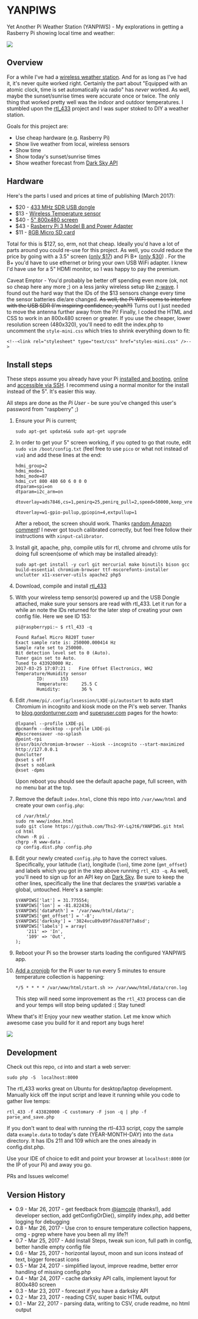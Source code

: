 # YANPIWS
Yet Another Pi Weather Station (YANPIWS) - My explorations in getting a Rasberry Pi 
showing local time and weather:

![](./YANPIWS.gif)

## Overview

For a while I've had a [wireless weather station](http://amzn.to/2nAxo3L).  And for as long as I've 
had it, it's never quite worked right.  Certainly the part about 
"Equipped with an atomic clock, time is set automatically via radio" has *never* worked.  As 
well, maybe the sunset/sunrise times were accurate once or twice.  The only thing 
that worked pretty well was the indoor and outdoor temperatures.  I stumbled upon the
[rtl_433](https://github.com/merbanan/rtl_433) project and I was super stoked
to DIY a weather station.  

Goals for this project are:

* Use cheap hardware (e.g. Rasberry Pi)
* Show live weather from local, wireless sensors
* Show time
* Show today's sunset/sunrise times
* Show weather forecast from [Dark Sky API](https://darksky.net/dev/)

## Hardware

Here's the parts I used and prices at time of publishing (March 2017):

* $20 - [433 MHz SDR USB dongle](http://amzn.to/2nc5MhX)
* $13 - [Wireless Temperature sensor](http://amzn.to/2lVdhJ6)
* $40 - [5" 800x480 screen](http://amzn.to/2mRjWYT)
* $43 - [Rasberry Pi 3 Model B and Power Adapter](http://amzn.to/2nklto3)
* $11 - [8GB Micro SD card](http://amzn.to/2nRE9Pt)

Total for this is $127, so, erm, not that cheap.  Ideally you'd have a lot of 
parts around you could re-use for this project. As well, you could reduce the price by going with a 
3.5" screen ([only $17](http://amzn.to/2mCIxlg)) and Pi B+ ([only $30](http://amzn.to/2n5nioJ))
. For the B+ you'd have to use ethernet or bring your own USB WiFi 
adapter.  I knew I'd have use for a 5" HDMI monitor, so I was happy to pay the premium.

Caveat Emptor - You'd probably be better off spending even more (ok, not so cheap here any more ;)
on a less janky wireless setup like [z-wave](http://amzn.to/2n3RFLn). I found out the hard way that
the IDs of the $13 sensors change every time the sensor batteries die/are changed. ~~As well, the Pi WiFi 
seems to interfere with the USB SDR (I'm inspiring confidence, yeah?!)~~ Turns out I just needed to move
the antenna further away from the Pi! Finally, I coded the HTML
and CSS to work in an 800x480 screen or greater. If you use the cheaper, 
lower resolution screen (480x320), 
 you'll need to edit the index.php to uncomment the ``style-mini.css`` which tries to shrink
 everything down to fit:
```
<!--<link rel="stylesheet" type="text/css" href="styles-mini.css" />-->
```

## Install steps

These steps assume you already have your Pi 
[installed and booting](https://www.raspberrypi.org/documentation/installation/installing-images/README.md),
 [online](https://www.raspberrypi.org/documentation/configuration/wireless/README.md) 
 and [accessible via SSH](https://www.raspberrypi.org/documentation/remote-access/ssh/README.md). 
 I recommend using a normal monitor for the install instead of the 5". It's easier this way. 
 
All steps are done as the *Pi User* - be sure you've changed this user's password
from "raspberry" ;)

1. Ensure your Pi is current;
    ```
    sudo apt-get update&& sudo apt-get upgrade
    ```
1. In order to get your 5" screen working, if you opted to go that route, edit ``sudo vim /boot/config.txt`` 
(feel free to use ``pico`` or what not instead of ``vim``) and add these lines at the end:
   ```
   hdmi_group=2
   hdmi_mode=1
   hdmi_mode=87
   hdmi_cvt 800 480 60 6 0 0 0
   dtparam=spi=on
   dtparam=i2c_arm=on
   
   dtoverlay=ads7846,cs=1,penirq=25,penirq_pull=2,speed=50000,keep_vref_on=0,swapxy=0,pmax=255,xohms=150,xmin=200,xmax=3900,ymin=200,ymax=3900
   
   dtoverlay=w1-gpio-pullup,gpiopin=4,extpullup=1
   ```
   After a reboot, the screen should work. 
   Thanks [random Amazon comment](https://www.amazon.com/gp/customer-reviews/R3QVPHGJAQIYGW/ref=cm_cr_dp_d_rvw_ttl?ie=UTF8&ASIN=B013JECYF2)!
   I never got touch calibrated correctly, but feel free follow their instructions with ``xinput-calibrator``.
1. Install git, apache, php, compile utils for rtl, chrome and chrome utils for doing 
full screen(some of which may be installed already):

   ```
   sudo apt-get install -y curl git mercurial make binutils bison gcc build-essential chromium-browser ttf-mscorefonts-installer unclutter x11-xserver-utils apache2 php5
   ```
1. Download, compile and install [rtl_433](https://github.com/merbanan/rtl_433)
1. With your wireless temp sensor(s) powered up and the USB Dongle attached, make sure your 
sensors are read with rtl_433. Let it run for a while an note the IDs returned for the later step
of creating your own config file.  Here we see ID 153:
   ```
   pi@raspberrypi:~ $ rtl_433 -q
   
   Found Rafael Micro R820T tuner
   Exact sample rate is: 250000.000414 Hz
   Sample rate set to 250000.
   Bit detection level set to 0 (Auto).
   Tuner gain set to Auto.
   Tuned to 433920000 Hz.
   2017-03-25 17:07:21 :   Fine Offset Electronics, WH2 Temperature/Humidity sensor
           ID:      153
           Temperature:     25.5 C
           Humidity:        36 %
   ```
1. Edit ``/home/pi/.config/lxsession/LXDE-pi/autostart`` to auto start Chromium in incognito and kiosk mode
on the Pi's web server.  Thanks
to [blog.gordonturner.com](https://blog.gordonturner.com/2016/12/29/raspberry-pi-full-screen-browser-raspbian-november-2016/)
and [superuser.com](https://superuser.com/questions/461035/disable-google-chrome-session-restore-functionality#618972)
 pages for the howto:
    ```
    @lxpanel --profile LXDE-pi
    @pcmanfm --desktop --profile LXDE-pi
    #@xscreensaver -no-splash
    @point-rpi
    @/usr/bin/chromium-browser --kiosk --incognito --start-maximized http://127.0.0.1
    @unclutter
    @xset s off
    @xset s noblank
    @xset -dpms
     ```
     Upon reboot you should see the default apache page, full screen, with no menu bar at the top.
1. Remove the default ``index.html``, clone this repo into ``/var/www/html`` and create your own 
``config.php``:
   ```
   cd /var/html/
   sudo rm www/index.html
   sudo git clone https://github.com/Ths2-9Y-LqJt6/YANPIWS.git html
   cd html
   chown -R pi .
   chgrp -R www-data .
   cp config.dist.php config.php
   ```
1. Edit your newly created ``config.php`` to have the correct values. 
Specifically, your latitude (``lat``),
longitude (``lon``), time zone (``gmt_offset``) and labels which you 
got in the step above running ``rtl_433 -q``. As well, you'll need to sign up for an API key
on [Dark Sky](https://darksky.net/dev/register). Be sure to keep the other lines, specifically
the line that declares the ``$YANPIWS`` variable a global, untouched.  Here's a sample:
    ```
    $YANPIWS['lat'] = 31.775554;
    $YANPIWS['lon'] = -81.822436;
    $YANPIWS['dataPath'] = '/var/www/html/data/';
    $YANPIWS['gmt_offset'] = '-8';
    $YANPIWS['darksky'] = '3824vcu89v89f7das878f7a8sd';
    $YANPIWS['labels'] = array(
        '211' => 'In',
        '109' => 'Out',
    );
    ```
1. Reboot your Pi so the browser starts loading the configured YANPIWS app.
1. [Add a cronjob](https://www.raspberrypi.org/documentation/linux/usage/cron.md) 
for the Pi user to run every 5 minutes to ensure temperature collection is happening:
    ```
    */5 * * * * /var/www/html/start.sh >> /var/www/html/data/cron.log

    ```
    This step will need some improvement as the ``rtl_433`` process can die and your temps will stop
    being updated :( Stay tuned!

Whew that's it!  Enjoy your new weather station. Let me know which awesome case you
 build for it and report any bugs here!
 
 
![](./product.jpg)


## Development

Check out this repo, ``cd`` into and start a web server:

```
sudo php -S  localhost:8000
```

The rtl_433 works great on Ubuntu for desktop/laptop development.  Manually kick off the input 
script and leave it running while you code to gather live temps:

```
rtl_433 -f 433820000 -C customary -F json -q | php -f parse_and_save.php
```

If you don't want to deal with running the rtl-433 script, copy the sample data 
``example.data`` to today's date (YEAR-MONTH-DAY) into the ``data`` directory.  It has IDs 211 
and 109 which are the ones already in config.dist.php.

Use your IDE of choice to edit and point your browser at ``localhost:8000`` 
(or the IP of your Pi) and away you go.

PRs and Issues welcome!

## Version History
* 0.9 - Mar 26, 2017 - get feedback from [@jamcole](https://github.com/jamcole) (thanks!), add developer section, add getConfigOrDie(), 
simplify index.php, add better logging for debugging
* 0.8 - Mar 26, 2017 - Use cron to ensure temperature collection happens, omg - pgrep where have you been
all my life?!
* 0.7 - Mar 25, 2017 - Add Install Steps, tweak sun icon, full path in config, 
better handle empty config file
* 0.6 - Mar 25, 2017 - horizontal layout, moon and sun icons instead of text, bigger forecast icons
* 0.5 - Mar 24, 2017 - simplified layout, improve readme, better error handling of missing config.php
* 0.4 - Mar 24, 2017 - cache darksky API calls, implement layout for 800x480 screen
* 0.3 - Mar 23, 2017 - forecast if you have a darksky API
* 0.2 - Mar 23, 2017 - reading CSV, super basic HTML output
* 0.1 - Mar 22, 2017 - parsing data, writing to CSV, crude readme, no html output